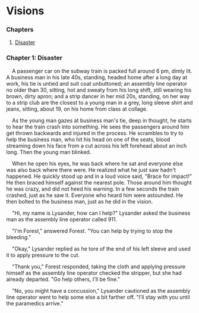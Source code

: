 # Visions

### Chapters

1. [Disaster](#chapter-1-disaster)

### Chapter 1: Disaster

&nbsp;&nbsp;&nbsp;&nbsp;A passenger car on the subway train is packed full around 6 pm, dimly lit. A business man in his 
late 40s, standing, headed home after a long day at work, his tie is untied and suit coat unbuttoned; 
an assembly line operator no older than 30, sitting, hot and sweaty from his long shift, still wearing 
his brown, dirty apron; and a strip dancer in her mid 20s, standing, on her way to a strip club are 
the closest to a young man in a grey, long sleeve shirt and jeans, sitting, about 19, on his home 
from class at collage.

&nbsp;&nbsp;&nbsp;&nbsp;As the young man gazes at business man's tie, deep in thought, he starts to hear the train crash 
into something. He sees the passengers around him get thrown backwards and injured in the process. 
He scrambles to try to help the business man, who hit his head on one of the seats, blood streaming 
down his face from a cut across his left forehead about an inch long. Then the young man blinked.

&nbsp;&nbsp;&nbsp;&nbsp;When he open his eyes, he was back where he sat and everyone else was also back where there were. 
He realized what he just saw hadn't happened. He quickly stood up and in a 
loud voice said, "Brace for impact!" He then braced himself against the nearest pole. Those around 
him thought he was crazy, and did not heed his warning. In a few seconds the train crashed, just as 
he saw it. Everyone who heard him were astounded. He then bolted to the business man, just as he did 
in the vision.

&nbsp;&nbsp;&nbsp;&nbsp;"Hi, my name is Lysander, how can I help?" Lysander asked the business man as the assembly line 
operator called 911.

&nbsp;&nbsp;&nbsp;&nbsp;"I'm Forest," answered Forest. "You can help by trying to stop the bleeding."

&nbsp;&nbsp;&nbsp;&nbsp;"Okay," Lysander replied as he tore of the end of his left sleeve and used it to apply pressure 
to the cut.

&nbsp;&nbsp;&nbsp;&nbsp;"Thank you," Forest responded, taking the cloth and applying pressure himself as the assembly line
operator checked the stripper, but she had already departed. "Go help others, I'll be fine."

&nbsp;&nbsp;&nbsp;&nbsp;"No, you might have a concussion," Lysander cautioned as the assembly line operator went to help 
some else a bit farther off. "I'll stay with you until the paramedics arrive."
